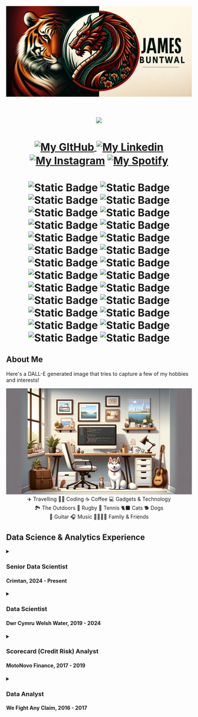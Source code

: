

<!-- Header Banner Image -->
[![Header](Images/banner_centered.jpg "Header")]()
---


<!-- Vistors Counter -->
<h1 align="center">
<img align="center" src="https://visitor-badge.laobi.icu/badge?page_id=JamesBuntwal.JamesBuntwal">
</h1>


<!-- Socials -->
<h1 align="center">
<a  href="https://github.com/JamesBuntwal" target="blank">
  <img   align="center"
         src="https://raw.githubusercontent.com/rahuldkjain/github-profile-readme-generator/master/src/images/icons/Social/github.svg"
         alt="My GItHub"
         height="30"
         width="40"/>
</a>
<a href="https://www.linkedin.com/in/buntwalj/" target="blank"><img align="center" src="https://raw.githubusercontent.com/rahuldkjain/github-profile-readme-generator/master/src/images/icons/Social/linked-in-alt.svg" alt="My Linkedin" height="30" width="40" /></a>
<a href="https://instagram.com/jimbuntwal" target="blank"><img align="center" src="https://raw.githubusercontent.com/rahuldkjain/github-profile-readme-generator/master/src/images/icons/Social/instagram.svg" alt="My Instagram" height="30" width="40" /></a>
<a href="https://open.spotify.com/user/jimmy1260?si=qgmkKv2_SbGWHkMKMFJnSQ" target="blank"><img align="center" src="https://raw.githubusercontent.com/rahuldkjain/github-profile-readme-generator/master/src/images/icons/Social/spotify.svg" alt="My Spotify" height="30" width="40" /></a>
</h1>
<h1 align="center">

![Static Badge](https://img.shields.io/badge/Python--grey?style=social&logo=python)
![Static Badge](https://img.shields.io/badge/Numpy--grey?style=social&logo=numpy)
![Static Badge](https://img.shields.io/badge/Pandas--grey?style=social&logo=pandas)
![Static Badge](https://img.shields.io/badge/Scikit_Learn--grey?style=social&logo=scikitlearn)
![Static Badge](https://img.shields.io/badge/SciPy--grey?style=social&logo=scipy)
![Static Badge](https://img.shields.io/badge/Conda--grey?style=social&logo=Anaconda)
![Static Badge](https://img.shields.io/badge/Azure--grey?style=social&logo=Microsoft-Azure)
![Static Badge](https://img.shields.io/badge/DevOps--grey?style=social&logo=Azure-DevOps)
![Static Badge](https://img.shields.io/badge/Azure_Pipelines--grey?style=social&logo=Azure-Pipelines)
![Static Badge](https://img.shields.io/badge/Databricks--grey?style=social&logo=Databricks)
![Static Badge](https://img.shields.io/badge/Git--grey?style=social&logo=Git)
![Static Badge](https://img.shields.io/badge/MS_SQL--grey?style=social&logo=Microsoft-SQL-Server)
![Static Badge](https://img.shields.io/badge/R--grey?style=social&logo=R)
![Static Badge](https://img.shields.io/badge/Bash--grey?style=social&logo=GNU-Bash)
![Static Badge](https://img.shields.io/badge/LaTeX--grey?style=social&logo=LaTeX)
![Static Badge](https://img.shields.io/badge/Power_BI--grey?style=social&logo=Power-BI)
![Static Badge](https://img.shields.io/badge/Windows--grey?style=social&logo=Windows-95)
![Static Badge](https://img.shields.io/badge/Mac_OS--grey?style=social&logo=Apple)
![Static Badge](https://img.shields.io/badge/Excel--grey?style=social&logo=Microsoft-Excel)
![Static Badge](https://img.shields.io/badge/Powerpoint--grey?style=social&logo=Microsoft-Powerpoint)
![Static Badge](https://img.shields.io/badge/Teams--grey?style=social&logo=Microsoft-Teams)
![Static Badge](https://img.shields.io/badge/Outlook--grey?style=social&logo=Microsoft-Outlook)
![Static Badge](https://img.shields.io/badge/Word--grey?style=social&logo=Microsoft-Word)
![Static Badge](https://img.shields.io/badge/VS_Code--grey?style=social&logo=Visual-Studio-Code)
![Static Badge](https://img.shields.io/badge/Spyder--grey?style=social&logo=Spyder-IDE)
![Static Badge](https://img.shields.io/badge/Jupyter--grey?style=social&logo=Jupyter)
</h1>



## About Me

Here's a DALL-E generated image that tries to capture a few of my hobbies and interests!

<img src="Images/dall-e-about-me.webp"/>

<div align = "center">✈️ Travelling 🧑‍💻 Coding ☕️ Coffee 💻 Gadgets & Technology</div> 
<div align = "center">🏞️ The Outdoors 🏉 Rugby 🎾 Tennis 🐈‍⬛ Cats 🐕 Dogs</div>
<div align = "center">🎸 Guitar 🎧 Music 👨‍👨‍👧‍👦 Family & Friends</div>



## Data Science & Analytics Experience


<details><summary>
  <a align="left">
    
  ### Senior Data Scientist
  #### Crimtan, 2024 - Present
  </a>

</summary><a><img src="Images/crimtanlogo.png" width="400" align="right"></a>

> ![Static Badge](https://img.shields.io/badge/Python--grey?style=social&logo=python) ![Static Badge](https://img.shields.io/badge/Numpy--grey?style=social&logo=numpy) ![Static Badge](https://img.shields.io/badge/Pandas--grey?style=social&logo=pandas) ![Static Badge](https://img.shields.io/badge/Scikit_Learn--grey?style=social&logo=scikitlearn) ![Static Badge](https://img.shields.io/badge/SciPy--grey?style=social&logo=scipy) ![Static Badge](https://img.shields.io/badge/Conda--grey?style=social&logo=Anaconda) ![Static Badge](https://img.shields.io/badge/Git--grey?style=social&logo=Git) ![Static Badge](https://img.shields.io/badge/Bash--grey?style=social&logo=GNU-Bash) ![Static Badge](https://img.shields.io/badge/Excel--grey?style=social&logo=Microsoft-Excel) ![Static Badge](https://img.shields.io/badge/Powerpoint--grey?style=social&logo=Microsoft-Powerpoint) ![Static Badge](https://img.shields.io/badge/Teams--grey?style=social&logo=Microsoft-Teams) ![Static Badge](https://img.shields.io/badge/Outlook--grey?style=social&logo=Microsoft-Outlook) ![Static Badge](https://img.shields.io/badge/Word--grey?style=social&logo=Microsoft-Word) ![Static Badge](https://img.shields.io/badge/Jupyter--grey?style=social&logo=Jupyter)
>
> ![Static Badge](https://img.shields.io/badge/Data_Handling-grey?style=for-the-badge) ![Static Badge](https://img.shields.io/badge/Analysis-grey?style=for-the-badge) ![Static Badge](https://img.shields.io/badge/Statistics-grey?style=for-the-badge) ![Static Badge](https://img.shields.io/badge/Machine_Learning-grey?style=for-the-badge) ![Static Badge](https://img.shields.io/badge/CI\/CD-grey?style=for-the-badge)
> 
> <details><summary>Company</summary>
>
> Crimtan is an ad tech company established with a mission to simplify the complex world of programmatic advertising. The company provides a comprehensive lifecycle marketing solution that integrates consent, planning, targeting, and measurement using its proprietary technology. Crimtan delivers tailored, high-performing campaigns across various industries globally. They focus on transparency and compliance, ensuring customer privacy while achieving exceptional return on investment.
> 
> </details>
>
> <details>
> <summary> Projects </summary>
> - Click Fraud detection.
> </details>
</details>

<details><summary>
  <a align="left">
    
  ### Data Scientist
  #### Dwr Cymru Welsh Water, 2019 - 2024
  </a>
  
</summary><a><img src="Images/dcww-logo.svg" width="400" align="right"></a>

> ![Static Badge](https://img.shields.io/badge/Python--grey?style=social&logo=python) ![Static Badge](https://img.shields.io/badge/Numpy--grey?style=social&logo=numpy) ![Static Badge](https://img.shields.io/badge/Pandas--grey?style=social&logo=pandas) ![Static Badge](https://img.shields.io/badge/Scikit_Learn--grey?style=social&logo=scikitlearn) ![Static Badge](https://img.shields.io/badge/SciPy--grey?style=social&logo=scipy) ![Static Badge](https://img.shields.io/badge/Conda--grey?style=social&logo=Anaconda) ![Static Badge](https://img.shields.io/badge/Azure--grey?style=social&logo=Microsoft-Azure) ![Static Badge](https://img.shields.io/badge/DevOps--grey?style=social&logo=Azure-DevOps) ![Static Badge](https://img.shields.io/badge/Azure_Pipelines--grey?style=social&logo=Azure-Pipelines) ![Static Badge](https://img.shields.io/badge/Git--grey?style=social&logo=Git) ![Static Badge](https://img.shields.io/badge/MS_SQL--grey?style=social&logo=Microsoft-SQL-Server) ![Static Badge](https://img.shields.io/badge/Bash--grey?style=social&logo=GNU-Bash) ![Static Badge](https://img.shields.io/badge/Power_BI--grey?style=social&logo=Power-BI) ![Static Badge](https://img.shields.io/badge/Excel--grey?style=social&logo=Microsoft-Excel) ![Static Badge](https://img.shields.io/badge/Powerpoint--grey?style=social&logo=Microsoft-Powerpoint) ![Static Badge](https://img.shields.io/badge/Teams--grey?style=social&logo=Microsoft-Teams) ![Static Badge](https://img.shields.io/badge/Outlook--grey?style=social&logo=Microsoft-Outlook) ![Static Badge](https://img.shields.io/badge/Word--grey?style=social&logo=Microsoft-Word) ![Static Badge](https://img.shields.io/badge/Spyder--grey?style=social&logo=Spyder-IDE) ![Static Badge](https://img.shields.io/badge/Jupyter--grey?style=social&logo=Jupyter)
>
> ![Static Badge](https://img.shields.io/badge/Data_Handling-grey?style=for-the-badge) ![Static Badge](https://img.shields.io/badge/Analysis-grey?style=for-the-badge) ![Static Badge](https://img.shields.io/badge/Statistics-grey?style=for-the-badge) ![Static Badge](https://img.shields.io/badge/Machine_Learning-grey?style=for-the-badge) ![Static Badge](https://img.shields.io/badge/CI\/CD-grey?style=for-the-badge)
> 
> <details><summary>Company</summary>
>
> Dŵr Cymru Welsh Water is a not-for-profit company which supplies drinking water and wastewater services to most of Wales and parts of western England that border Wales. In total, it serves around 1.4 million households and businesses, around three million people, and supplies nearly 830 million litres of drinking water per day.
>
> </details>
>
> <details><summary>Projects</summary>
>
> - End to end machine learning pipelines for predictive modelling. 
> - Using data and building tools that solve problems and increase the analytical intelligence that goes into large scale decisioning.
> - Working with stakeholders to identify problem areas and creating solutions to those problems.
> - Following Agile methodologies and the CRISP-DM life cycle.
> 
> > <details>
> > <summary> SRV Bacteria Predictor </summary>
> > 
> > An ensemble model with a Gini Coefficient of 70+ was developed to identify service reservoir assets at risk of ecoli failures to direct manual investigations.
> > Water quality samples are regularly taken from each of the 300+ service reservoirs located across Wales. These samples are analysed and the data uploaded to a centralised database.
> > A legacy model was historically used to identify assets but stakeholders felt its performance had degraded to the point of no longer being fit for purpose.
> > This model redevelopment project included: 
> > - Extensive EDA.
> > - Data drift analysis.
> > - 10, 000: 1 class imbalance.
> > - Low capacity for on-site investigation required minimal false positives.
> > - Interactive Power-BI Dashboard.
> > - SMOTE & TOMEK link resampling.
> > - Supervised Discritisation.
> > - Azure Virtual Machines & DevOps Pipelines.
> > </details>
> > 
> > <details>
> > <summary> Other Projects </summary>
> > 
> > - CSO Monitoring
> > - Risk Assessment Risk Index
> > - Property Risk Profile
> > - Model Monitoring Suite
> > </details>
> </details>
</details>

<!--
> > <details>
> > <summary> Risk Assessment Risk Index </summary>
> > details of project
> > </details>
>
> > <details>
> > <summary> Property Risk Profile </summary>
> > details of project
> > </details>
>
> > <details>
> > <summary> Model Monitoring Suite </summary>
> > details of project
> > </details>
>
>  -->


<details><summary>
  
  ### Scorecard (Credit Risk) Analyst
  #### MotoNovo Finance, 2017 - 2019
</summary><a><img src="Images/motonovo-logo.svg" width="400" align="right"></a>

<!--
> <img src="Images/motonovo-logo.svg" height = 100/>
> <br><br>
>  -->
> ![Static Badge](https://img.shields.io/badge/MS_SQL--grey?style=social&logo=Microsoft-SQL-Server) ![Static Badge](https://img.shields.io/badge/SAS--grey?style=social&logo=SAS) ![Static Badge](https://img.shields.io/badge/R--grey?style=social&logo=R) ![Static Badge](https://img.shields.io/badge/Excel--grey?style=social&logo=Microsoft-Excel) ![Static Badge](https://img.shields.io/badge/Powerpoint--grey?style=social&logo=Microsoft-Powerpoint) ![Static Badge](https://img.shields.io/badge/Outlook--grey?style=social&logo=Microsoft-Outlook) ![Static Badge](https://img.shields.io/badge/Word--grey?style=social&logo=Microsoft-Word)
>
> ![Static Badge](https://img.shields.io/badge/Data_Handling-grey?style=for-the-badge) ![Static Badge](https://img.shields.io/badge/Analysis-grey?style=for-the-badge) ![Static Badge](https://img.shields.io/badge/Dataset_Design-grey?style=for-the-badge) ![Static Badge](https://img.shields.io/badge/Automation-grey?style=for-the-badge) ![Static Badge](https://img.shields.io/badge/Reporting-grey?style=for-the-badge)
>
> <details>
> <summary> Company </summary>
>
> One of the UK's fastest growing independent finance companies, helping thousands of people fund the purchases of cars, vans, and bikes. Working with thousands of dealer partners across the UK, they've been in the industry for over 40 years and are now part of the Aldermore Group.
> 
> </details>
>
> <details>
> <summary> Projects </summary>
>
> Building and monitoring credit risk models; predominantly logistic regressions and decision trees, and Customer analytics.
> 
> - Loan Application Models
> - Behavioural Models (Roll, Recovery etc.)
> - Customer Affordability Models
> - Significant Increase in Credit Risk (SICR) (Regulatory)
> - Propensity to Purchase GAP Insurance
> </details>
</details>
<details><summary>
  
### Data Analyst
#### We Fight Any Claim, 2016 - 2017
</summary><a><img src="Images/wfac-logo-3.jpg" width="400" align="right"></a>

<!--
> <img src="Images/wfac-logo-3.jpg" height = 100/>
> <br><br>
-->
> ![Static Badge](https://img.shields.io/badge/MySQL--grey?style=social&logo=MySQL) ![Static Badge](https://img.shields.io/badge/R--grey?style=social&logo=R) ![Static Badge](https://img.shields.io/badge/Excel--grey?style=social&logo=Microsoft-Excel) ![Static Badge](https://img.shields.io/badge/Powerpoint--grey?style=social&logo=Microsoft-Powerpoint) ![Static Badge](https://img.shields.io/badge/Outlook--grey?style=social&logo=Microsoft-Outlook) ![Static Badge](https://img.shields.io/badge/Word--grey?style=social&logo=Microsoft-Word)
>
> ![Static Badge](https://img.shields.io/badge/Data_Handling-grey?style=for-the-badge) ![Static Badge](https://img.shields.io/badge/Analysis-grey?style=for-the-badge) ![Static Badge](https://img.shields.io/badge/Statistics-grey?style=for-the-badge) ![Static Badge](https://img.shields.io/badge/Reporting-grey?style=for-the-badge)
> 
> <details>
> <summary> Company </summary>
>
> We Fight Any Claim was one of the UK’s most successful Claims Management Companies and proudly helped over 220,000 customers claim back over £600 million in compensation for mis-sold PPI. In August 2019, the Financial Conduct Authority introduced a deadline for making payment protection insurance complaints. From April 2020, We Fight Any Claim ceased claims management services and commenced an extensive exercise to review outstanding accounts and to exchange information with lenders to conclude remaining claim activity for existing customers.
>
> </details>
>
> <details>
> <summary> Projects </summary>
>
> - Monitored and forecasted business KPI's
> - Used 'Google Analytics' to analyse website traffic and product performance.
> - Created a data driven target setting system for telephony staff performance targets.
> </details>
</details>

<!--
<h2>
<p align=center>💧 Data Scientist for Dwr Cymru Welsh Water</p>
<p align=center>🎸🎾🎵</p>
</h2>



**JamesBuntwal/JamesBuntwal** is a ✨ _special_ ✨ repository because its `README.md` (this file) appears on your GitHub profile.

Here are some ideas to get you started:

- 🔭 I’m currently working on ...
- 🌱 I’m currently learning ...
- 👯 I’m looking to collaborate on ...
- 🤔 I’m looking for help with ...
- 💬 Ask me about ...
- 📫 How to reach me: ...
- 😄 Pronouns: ...
- ⚡ Fun fact: ...
-->
